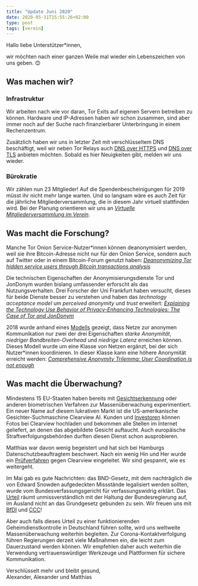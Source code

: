 ```yaml
---
title: "Update Juni 2020"
date: 2020-05-31T15:55:26+02:00
type: post
tags: [verein]
---
```


Hallo liebe Unterstützer\*innen,

wir möchten nach einer ganzen Weile mal wieder ein Lebenszeichen von uns geben. 😊

## Was machen wir?

### Infrastruktur

Wir arbeiten nach wie vor daran, Tor Exits auf eigenen Servern betreiben zu können. Hardware und IP-Adressen haben wir schon zusammen, sind aber immer noch auf der Suche nach finanzierbarer Unterbringung in einem Rechenzentrum.

Zusätzlich haben wir uns in letzter Zeit mit verschlüsseltem DNS beschäftigt, weil wir neben Tor Relays auch [DNS over HTTPS][] und [DNS over TLS][] anbieten möchten. Sobald es hier Neuigkeiten gibt, melden wir uns wieder.

[dns over https]: https://de.wikipedia.org/wiki/DNS_over_HTTPS
[dns over tls]: https://de.wikipedia.org/wiki/DNS_over_TLS

### Bürokratie

Wir zählen nun 23 Mitglieder! Auf die Spendenbescheinigungen für 2019 müsst ihr nicht mehr lange warten. Und so langsam wäre es auch Zeit für die jährliche Mitgliederversammlung, die in diesem Jahr virtuell stattfinden wird. Bei der Planung orientieren wir uns an [*Virtuelle Mitgliederversammlung im Verein*](https://www.winheller.com/gemeinnuetzigkeitsrecht/vereinsrecht-verbandsrecht/mitgliederversammlung-verein/virtuelle-mitgliederversammlung.html).

## Was macht die Forschung?

Manche Tor Onion Service-Nutzer\*innen können deanonymisiert werden, weil sie ihre Bitcoin-Adresse nicht nur für den Onion Service, sondern auch auf Twitter oder in einem Bitcoin-Forum genutzt haben: [*Deanonymizing Tor hidden service users through Bitcoin
transactions analysis*](https://arxiv.org/pdf/1801.07501.pdf)

Die technischen Eigenschaften der Anonymisierungsdienste Tor und JonDonym wurden bislang umfassender erforscht als das Nutzungsverhalten. Drei Forscher der Uni Frankfurt haben versucht, dieses für beide Dienste besser zu verstehen und haben das *technology acceptance model* um *perceived anonymity* und *trust* erweitert: [*Explaining the Technology Use Behavior of
Privacy-Enhancing Technologies:
The Case of Tor and JonDonym*](https://petsymposium.org/2020/files/papers/issue2/popets-2020-0020.pdf)

2018 wurde anhand eines [Modells](https://ieeexplore.ieee.org/iel7/8418581/8418583/08418599.pdf) gezeigt, dass Netze zur anonymen Kommunikation nur zwei der drei Eigenschaften *starke Anonymität*, *niedriger Bandbreiten-Overhead* und *niedrige Latenz* erreichen können. Dieses Modell wurde um eine Klasse von Netzen ergänzt, bei der sich Nutzer\*innen koordinieren. In dieser Klasse kann eine höhere Anonymität erreicht werden: [*Comprehensive Anonymity Trilemma:
User Coordination is not enough*](https://petsymposium.org/2020/files/papers/issue3/popets-2020-0056.pdf)

## Was macht die Überwachung?

Mindestens 15 EU-Staaten haben bereits mit [Gesichtserkennung](https://edri.org/facial-recognition-document-pool/) oder anderen biometrischen Verfahren zur Massenüberwachung experimentiert. Ein neuer Name auf diesem lukrativen Markt ist die US-amerikanische Gesichter-Suchmaschine Clearview AI. Kunden und [Investoren](https://www.nytimes.com/2020/03/05/technology/clearview-investors.html) können Fotos bei Clearview hochladen und bekommen alle Stellen im Internet geliefert, an denen das abgebildete Gesicht auftaucht. Auch europäische Straftverfolgungsbehörden durften diesen Dienst schon ausprobieren.

Matthias war davon wenig begeistert und hat sich bei Hamburgs Datenschutzbeauftragtem beschwert. Nach ein wenig Hin und Her wurde ein [Prüfverfahren](https://www.spiegel.de/netzwelt/web/clearview-hamburgs-datenschuetzer-leitet-pruefverfahren-ein-a-0ec1870d-c2a5-4ea1-807b-ac5c385ae165) gegen Clearview eingeleitet. Wir sind gespannt, wie es weitergeht.

Im Mai gab es gute Nachrichten: das BND-Gesetz, mit dem nachträglich die von Edward Snowden aufgedeckten Missstände legalisiert werden sollten, wurde vom Bundesverfassungsgericht für verfassungswidrig erklärt. Das [Urteil][] räumt unmissverständlich mit der Haltung der Bundesregierung auf, im Ausland nicht an das Grundgesetz gebunden zu sein. Wir freuen uns mit [BfDI][] und [CCC][]!

Aber auch falls dieses Urteil zu einer funktionierenden Geheimdienstkontrolle in Deutschland führen sollte, wird uns weltweite Massenüberwachung weiterhin begleiten. Zur Corona-Kontaktverfolgung führen Regierungen derzeit viele Maßnahmen ein, die leicht zum Dauerzustand werden können. Wir empfehlen daher auch weiterhin die Verwendung vertrauenswürdiger Werkzeuge und Plattformen für sichere Kommunikation.

[urteil]: https://www.bundesverfassungsgericht.de/SharedDocs/Pressemitteilungen/DE/2020/bvg20-037.html
[bfdi]: https://www.bfdi.bund.de/SiteGlobals/Modules/Buehne/DE/Startseite/Pressemitteilung_Link/HP_Text_Pressemitteilung.html
[ccc]: https://www.ccc.de/de/updates/2020/bverfg-geheimdienstkontrolle

Verschlüsselt mehr und bleibt gesund,  
Alexander, Alexander und Matthias
